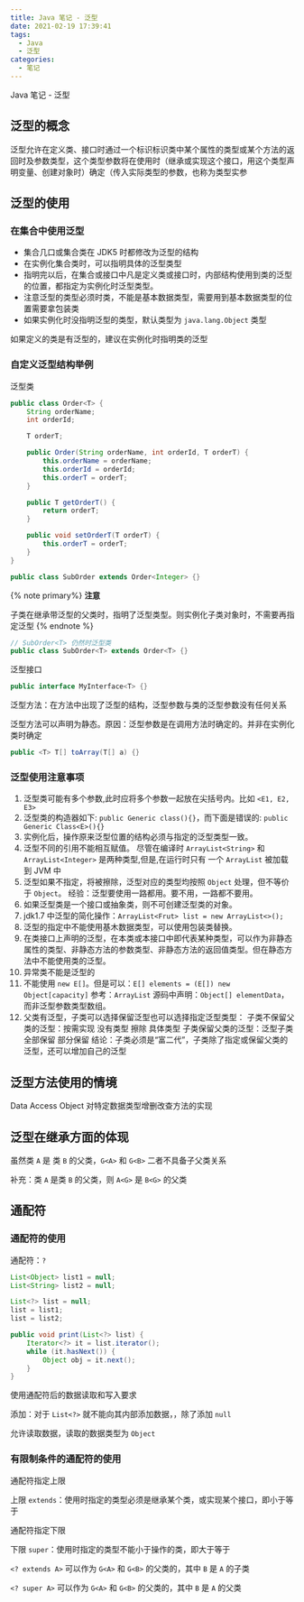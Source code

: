```yaml
---
title: Java 笔记 - 泛型
date: 2021-02-19 17:39:41
tags:
  - Java
  - 泛型
categories:
  - 笔记
---
```


Java 笔记 - 泛型

<!--more-->

## 泛型的概念

泛型允许在定义类、接口时通过一个标识标识类中某个属性的类型或某个方法的返回时及参数类型，这个类型参数将在使用时（继承或实现这个接口，用这个类型声明变量、创建对象时）确定（传入实际类型的参数，也称为类型实参

## 泛型的使用

### 在集合中使用泛型

- 集合几口或集合类在 JDK5 时都修改为泛型的结构
- 在实例化集合类时，可以指明具体的泛型类型
- 指明完以后，在集合或接口中凡是定义类或接口时，内部结构使用到类的泛型的位置，都指定为实例化时泛型类型。
- 注意泛型的类型必须时类，不能是基本数据类型，需要用到基本数据类型的位置需要拿包装类
- 如果实例化时没指明泛型的类型，默认类型为 `java.lang.Object` 类型

如果定义的类是有泛型的，建议在实例化时指明类的泛型

### 自定义泛型结构举例

泛型类

```java
public class Order<T> {
    String orderName;
    int orderId;

    T orderT;

    public Order(String orderName, int orderId, T orderT) {
        this.orderName = orderName;
        this.orderId = orderId;
        this.orderT = orderT;
    }

    public T getOrderT() {
        return orderT;
    }

    public void setOrderT(T orderT) {
        this.orderT = orderT;
    }
}
```

```java
public class SubOrder extends Order<Integer> {}
```

{% note primary%}
**注意**

子类在继承带泛型的父类时，指明了泛型类型。则实例化子类对象时，不需要再指定泛型
{% endnote %}

```java
// SubOrder<T> 仍然时泛型类
public class SubOrder<T> extends Order<T> {}
```

泛型接口

```java
public interface MyInterface<T> {}
```

泛型方法：在方法中出现了泛型的结构，泛型参数与类的泛型参数没有任何关系

泛型方法可以声明为静态。原因：泛型参数是在调用方法时确定的。并非在实例化类时确定

```java
public <T> T[] toArray(T[] a) {}
```

### 泛型使用注意事项

1. 泛型类可能有多个参数,此时应将多个参数一起放在尖括号内。比如 `<E1, E2, E3>`
2. 泛型类的构造器如下: `public Generic class(){}`，而下面是错误的: `public Generic Class<E>(){}`
3. 实例化后，操作原来泛型位置的结构必须与指定的泛型类型一致。
4. 泛型不同的引用不能相互赋值。
   尽管在编译时 `ArrayList<String>` 和 `ArrayList<Integer>` 是两种类型,但是,在运行时只有
   一个 `ArrayList` 被加载到 JVM 中
5. 泛型如果不指定，将被擦除，泛型对应的类型均按照 `Object` 处理，但不等价于 `Object`。
   经验：泛型要使用一路都用。要不用，一路都不要用。
6. 如果泛型类是一个接口或抽象类，则不可创建泛型类的对象。
7. jdk1.7 中泛型的简化操作：`ArrayList<Frut> list = new ArrayList<>();`
8. 泛型的指定中不能使用基木数据类型，可以使用包装类替换。
9. 在类接口上声明的泛型，在本类或本接口中即代表某种类型，可以作为非静态属性的类型、非静态方法的参数类型、非静态方法的返回值类型。但在静态方法中不能使用类的泛型。
10. 异常类不能是泛型的
11. 不能使用 `new E[]`。但是可以：`E[] elements = (E[]) new Object[capacity]`
    参考：`ArrayList` 源码中声明：`Object[] elementData`，而非泛型参数类型数组。
12. 父类有泛型，子类可以选择保留泛型也可以选择指定泛型类型：
    子类不保留父类的泛型：按需实现
    没有类型 擦除
    具体类型
    子类保留父类的泛型：泛型子类
    全部保留
    部分保留
    结论：子类必须是“富二代”，子类除了指定或保留父类的泛型，还可以增加自己的泛型

## 泛型方法使用的情境

Data Access Object 对特定数据类型增删改查方法的实现

## 泛型在继承方面的体现

虽然类 `A` 是 类 `B` 的父类，`G<A>` 和 `G<B>` 二者不具备子父类关系

补充：类 `A` 是类 `B` 的父类，则 `A<G>` 是 `B<G>` 的父类

## 通配符

### 通配符的使用

通配符：`?`

```java
List<Object> list1 = null;
List<String> list2 = null;

List<?> list = null;
list = list1;
list = list2;
```

```java
public void print(List<?> list) {
    Iterator<?> it = list.iterator();
    while (it.hasNext()) {
        Object obj = it.next();
    }
}
```

使用通配符后的数据读取和写入要求

添加：对于 `List<?>` 就不能向其内部添加数据，，除了添加 `null`

允许读取数据，读取的数据类型为 `Object`

### 有限制条件的通配符的使用

通配符指定上限

上限 `extends`：使用时指定的类型必须是继承某个类，或实现某个接口，即小于等于

通配符指定下限

下限 `super`：使用时指定的类型不能小于操作的类，即大于等于

`<? extends A>` 可以作为 `G<A>` 和 `G<B>` 的父类的，其中 `B` 是 `A` 的子类

`<? super A>` 可以作为 `G<A>` 和 `G<B>` 的父类的，其中 `B` 是 `A` 的父类
